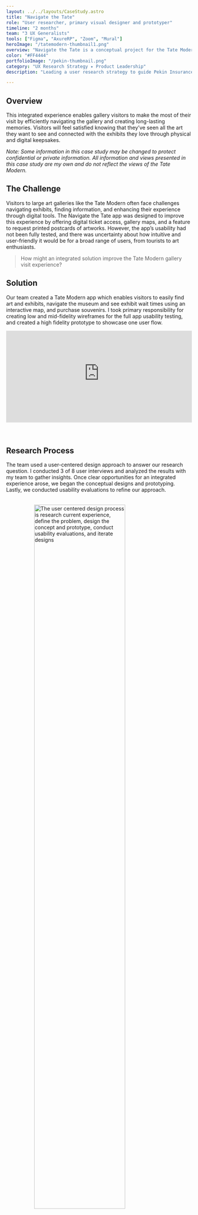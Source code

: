 ```yaml
---
layout: ../../layouts/CaseStudy.astro
title: "Navigate the Tate"
role: "User researcher, primary visual designer and prototyper"
timeline: "2 months"
team: "3 UX Generalists"
tools: ["Figma", "AxureRP", "Zoom", "Mural"]
heroImage: "/tatemodern-thumbnail1.png"
overview: "Navigate the Tate is a conceptual project for the Tate Modern gallery in London, England. ‍This integrated experience enables gallery visitors to make the most of their visit by efficiently navigating the gallery and creating long-lasting memories."
color: "#FF4444"
portfolioImage: "/pekin-thumbnail.png"
category: "UX Research Strategy ✦ Product Leadership"
description: "Leading a user research strategy to guide Pekin Insurance's digital transformation."

---
```


<section id="overview">

## Overview

This integrated experience enables gallery visitors to make the most of their visit by efficiently navigating the gallery and creating long-lasting memories. Visitors will feel satisfied knowing that they’ve seen all the art they want to see and connected with the exhibits they love through physical and digital keepsakes.

_Note: Some information in this case study may be changed to protect confidential or private information. All information and views presented in this case study are my own and do not reflect the views of the Tate Modern._



</section>

<section id="challenge">

## The Challenge

Visitors to large art galleries like the Tate Modern often face challenges navigating exhibits, finding information, and enhancing their experience through digital tools. The Navigate the Tate app was designed to improve this experience by offering digital ticket access, gallery maps, and a feature to request printed postcards of artworks. However, the app’s usability had not been fully tested, and there was uncertainty about how intuitive and user-friendly it would be for a broad range of users, from tourists to art enthusiasts.

> How might an integrated solution improve the Tate Modern gallery visit experience?


</section>
<section id="solution">

## Solution

Our team created a Tate Modern app which enables visitors to easily find art and exhibits, navigate the museum and see exhibit wait times using an interactive map, and purchase souvenirs. I took primary responsibility for creating low and mid-fidelity wireframes for the full app usability testing, and created a high fidelity prototype to showcase one user flow.

<div style="padding-bottom: 56.25%; position: relative;"><iframe width="100%" height="100%" src="https://www.youtube-nocookie.com/embed/ri6RVDNVuI0?autoplay=1&controls=0&loop=1&modestbranding=1&mute=1&playlist=ri6RVDNVuI0&playsinline=1&rel=0" frameborder="0" allow="accelerometer; autoplay; encrypted-media; gyroscope; picture-in-picture; fullscreen"  style="position: absolute; top: 0px; left: 0px; width: 100%; height: 88%;"><small>Powered by <a href="https://embed.tube/embed-code-generator/youtube/">youtube embed video</a> generator</small></iframe></div>


</section>

<section id="process">

## Research Process

The team used a user-centered design approach to answer our research question. I conducted 3 of 8 user interviews and analyzed the results with my team to gather insights. Once clear opportunities for an integrated experience arose, we began the conceptual designs and prototyping. Lastly, we conducted usability evaluations to refine our approach.
<img src="/images/navigate-the-tate/process.png" style="width: 70%; display:flex; margin: 2rem auto;" alt="The user centered design process is research current experience, define the problem, design the concept and prototype, conduct usability evaluations, and iterate designs" />

### User Interviews

I led 3 of 8 user interviews, and 20-40 key data points were gathered per contextual inquiry. Each key data point was mapped to an affinity diagram to identify themes and insight clusters. ‍Due to the large amounts of data collected and diagrammed, only a portion of the mapped data is shown below. ‍
<img src="/images/navigate-the-tate/interview-diagram.png" style="width: 70%; display:flex; margin: 2rem auto;" alt="A screen capture of an affinity diagram" />

### Personas and User Journeys

I took primary responsibility for mapping user attributes to a persona spectrum and drafted personas for gallery visitors. The team worked together to create a lightweight journey map. Through the interviews, we identified key scenarios which later informed our usability studies. This included finding an admissions barcode, purchasing an item from the gift shop, and finding specific art pieces. ‍ The study uncovered the goals and pain points of gallery visitors.
<img src="/images/navigate-the-tate/personas.png" style="max-width:100%; margin-bottom: 0;" alt="Personas called the Tourist named Maude and the Art Enthusiast named Benjamin" />

### Insight Analysis

I collaborated with my team to reflect museum visitors' problem statements into feature opportunities.

<div class="split-content">
    <div class="image-col">
        <img src="/images/navigate-the-tate/feature-matrix.png" alt="Feature priority matrix showing key features mapped by effort and impact" />
    </div>
    <div class="text-col">
        <p>
            <b>Motivations</b><br>
            An art gallery visit can be an easy unplanned activity for people. If a gallery is nearby, visiting it is an activity people can do with minimal planning.     
        </p>
        <p>
            <b>Facilities</b><br>
            People's expectations of facilities and actual facilities do not align. Most visitors do not have enough time or energy to tour the full gallery due to it large size, lack of air conditioning, or limited available seating.
        </p>
        <p>
            <b>Art Viewing</b><br>
            People prefer self-guided tours over staff-led tours. They use maps, videos, and posted information available within the museum to learn about the art or exhibit.
        </p>
    </div>
</div>

By diagramming these features on a feature-priority matrix, we were able to prioritize key features to include in our conceptual prototype and create user stories. A report-out of our insights can be found below to showcase research summary deliverables.
        <img src="/images/navigate-the-tate/user-stories.png" style="width:100%; margin-bottom:0;" alt="A whiteboard displaying mapped user stories" />

### Concept Diagram
Once the features to be included in the prototype were identified, I created a concept map to visualize interactions and relationships between features, users, and gallery staff.
<img src="/images/navigate-the-tate/concept-diagram.png" style="width:60%; display:flex; margin: 0 auto;" alt="a concept diagram demonstrating the connections between the gallery and users" />



</section>

<section id="outcome">

## Research Outcomes
Once our team agreed on the direction of the solution and prioritized features, we started designing and evaluating those designs. I started by creating low-fidelity wireframes to iterate the design and get early feedback with low effort. I then created mid-fidelity wireframes and a working prototype in Axure for usability testing. The interactive prototype enabled users to click through to fully test the scenarios they were given, and Axure provided the most interactive features at the time.
<img src="/images/navigate-the-tate/tate-wireframes.png" style="width:100%; display:flex; margin: 0 auto;" alt="Four wireframes are shown, on the left, a low fidelity wireframe, next to it the same design but annotated, and then a mid fidelity and higher fidelity design" />

We conducted tests of the interactive prototype to collect quantitative and qualitative data to assess the usability and user experience of the product. The evaluations were conducted online over Zoom and in person. The evaluation tasks focused on the user's ability to navigate the gallery, find specific exhibitions, and request and purchase a postcard of a chosen art piece.

I used tables to record the number and type of errors committed, the number of times the user asked for instruction, and the success or failure of each task. Participants were asked to rate the difficulty of each task on a scale of 1-5 and provide reasons for their ratings.

‍ After completing the tasks, a debriefing session was conducted to clarify any observed obstacles or confusing situations, gather more details about emotional reactions, and ask participants to rate their agreement with statements about their experience and willingness to use the product. ‍


### Key Learnings

- Data analysis showed that all users completed the Cezanne ticket selection task, but some users had errors or confusion regarding buying tickets or accessing tickets already purchased.
- Users generally responded positively and expressed satisfaction with the app, but some suggested design changes and clarifications for certain features, such as clickable images.

### Improvement Opportunities

- One user had an issue sharing her screen, which impacted the evaluation.
- Some users were uncertain whether they were using the app as a user with an account or as a first-time user, leading to minor errors.
- Reviewing the protocol, which was created collaboratively, revealed attachments UX team members had to their ideas, resulting in leading questions.

</section>
